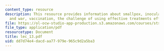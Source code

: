 ```yaml
---
content_type: resource
description: This resource provides information about smallpox, inoculation, inoculation
  and war, vaccination, the challenge of using effective treatments effectively.
file: https://ol-ocw-studio-app-production.s3.amazonaws.com/courses/sts-005-disease-and-society-in-america-fall-2005/dd7d74e4dacdaa77979e965c9d2a5ba3_lec_13.pdf
file_type: application/pdf
resourcetype: Document
title: lec_13.pdf
uid: dd7d74e4-dacd-aa77-979e-965c9d2a5ba3
---
```

